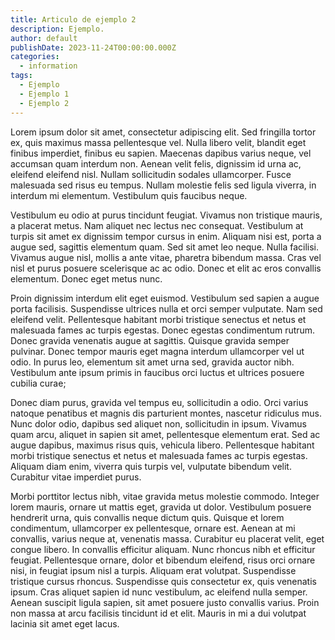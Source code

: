 ```yaml
---
title: Articulo de ejemplo 2
description: Ejemplo.
author: default
publishDate: 2023-11-24T00:00:00.000Z
categories:
  - information
tags:
  - Ejemplo
  - Ejemplo 1
  - Ejemplo 2
---
```


Lorem ipsum dolor sit amet, consectetur adipiscing elit. Sed fringilla tortor ex, quis maximus massa pellentesque vel. Nulla libero velit, blandit eget finibus imperdiet, finibus eu sapien. Maecenas dapibus varius neque, vel accumsan quam interdum non. Aenean velit felis, dignissim id urna ac, eleifend eleifend nisl. Nullam sollicitudin sodales ullamcorper. Fusce malesuada sed risus eu tempus. Nullam molestie felis sed ligula viverra, in interdum mi elementum. Vestibulum quis faucibus neque.

Vestibulum eu odio at purus tincidunt feugiat. Vivamus non tristique mauris, a placerat metus. Nam aliquet nec lectus nec consequat. Vestibulum at turpis sit amet ex dignissim tempor cursus in enim. Aliquam nisi est, porta a augue sed, sagittis elementum quam. Sed sit amet leo neque. Nulla facilisi. Vivamus augue nisl, mollis a ante vitae, pharetra bibendum massa. Cras vel nisl et purus posuere scelerisque ac ac odio. Donec et elit ac eros convallis elementum. Donec eget metus nunc.

Proin dignissim interdum elit eget euismod. Vestibulum sed sapien a augue porta facilisis. Suspendisse ultrices nulla et orci semper vulputate. Nam sed eleifend velit. Pellentesque habitant morbi tristique senectus et netus et malesuada fames ac turpis egestas. Donec egestas condimentum rutrum. Donec gravida venenatis augue at sagittis. Quisque gravida semper pulvinar. Donec tempor mauris eget magna interdum ullamcorper vel ut odio. In purus leo, elementum sit amet urna sed, gravida auctor nibh. Vestibulum ante ipsum primis in faucibus orci luctus et ultrices posuere cubilia curae;

Donec diam purus, gravida vel tempus eu, sollicitudin a odio. Orci varius natoque penatibus et magnis dis parturient montes, nascetur ridiculus mus. Nunc dolor odio, dapibus sed aliquet non, sollicitudin in ipsum. Vivamus quam arcu, aliquet in sapien sit amet, pellentesque elementum erat. Sed ac augue dapibus, maximus risus quis, vehicula libero. Pellentesque habitant morbi tristique senectus et netus et malesuada fames ac turpis egestas. Aliquam diam enim, viverra quis turpis vel, vulputate bibendum velit. Curabitur vitae imperdiet purus.

Morbi porttitor lectus nibh, vitae gravida metus molestie commodo. Integer lorem mauris, ornare ut mattis eget, gravida ut dolor. Vestibulum posuere hendrerit urna, quis convallis neque dictum quis. Quisque et lorem condimentum, ullamcorper ex pellentesque, ornare est. Aenean at mi convallis, varius neque at, venenatis massa. Curabitur eu placerat velit, eget congue libero. In convallis efficitur aliquam. Nunc rhoncus nibh et efficitur feugiat. Pellentesque ornare, dolor et bibendum eleifend, risus orci ornare nisi, in feugiat ipsum nisl a turpis. Aliquam erat volutpat. Suspendisse tristique cursus rhoncus. Suspendisse quis consectetur ex, quis venenatis ipsum. Cras aliquet sapien id nunc vestibulum, ac eleifend nulla semper. Aenean suscipit ligula sapien, sit amet posuere justo convallis varius. Proin non massa at arcu facilisis tincidunt id et elit. Mauris in mi a dui volutpat lacinia sit amet eget lacus.